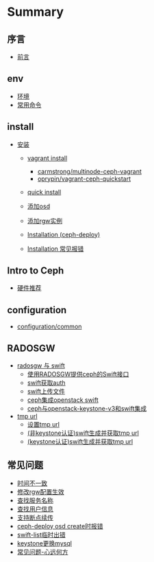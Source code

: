 # Summary

## 序言

- [前言](README.md)

## env

* [环境](docs/env/env.md)
* [常用命令](docs/command/command.md)

## install

* [安装](docs/installation/README.md)
    * [vagrant install](docs/installation/vagrant/README.md)
        * [carmstrong/multinode-ceph-vagrant](docs/installation/vagrant/carmstrong/multinode-ceph-vagrant.md)
        * [oprypin/vagrant-ceph-quickstart](docs/installation/vagrant/oprypin/vagrant-ceph-quickstart.md)
    * [quick install](docs/installation/quick-install.md)
    * [添加osd](docs/installation/add-osds-with-quick-install.md)
    * [添加rgw实例](docs/installation/add-an-rgw-instance-with-quick-install.md)
    
    * [Installation (ceph-deploy)](ceph-deploy.md)

    * [Installation 常见报错](docs/installation/install-faq.md)

## Intro to Ceph

* [硬件推荐](docs/hardware-recommendations.md)



## configuration

* [configuration/common](docs/master/rados/configuration/common.md)

## RADOSGW

* [radosgw 与 swift]()
    * [使用RADOSGW提供ceph的Swift接口](docs/radosgw/swift/authentication.md)
    * [swift获取auth](docs/radosgw/swift/radosgw-swift-get-auth.md)
    * [swift上传文件](docs/radosgw/swift/radosgw-swift-upload.md)
    * [ceph集成openstack swift](docs/radosgw/swift/openstack-swift-with-ceph-backend-radosgw.md)
    * [ceph与openstack-keystone-v3和swift集成](docs/radosgw/swift/ceph-radosgw-with-openstack-keystone-v3.md)
* [tmp url]()
    * [设置tmp url](docs/radosgw/swift/radosgw-swift-setup-tmp-url.md)
    * [(非keystone认证)swift生成并获取tmp url](docs/radosgw/swift/radosgw-swift-tmp-url-no-keystone.md)
    * [(keystone认证)swift生成并获取tmp url](docs/radosgw/swift/radosgw-swift-tmp-url-keystone.md)

## 常见问题

* [时间不一致](docs/faq/ntpdate.md)
* [修改rgw配置生效](docs/faq/rgw-conf-change.md)
* [查找服务名称](docs/faq/get-service-name.md)
* [查找用户信息](docs/radosgw/swift/get-user-info.md)
* [支持断点续传](docs/radosgw/basic.md)
* [ceph-deploy osd create时报错](docs/faq/ceph-deploy-osd-error.md)
* [swift-list临时出错](docs/faq/swift-list-error.md)
* [keystone更换mysql](docs/radosgw/swift/radosgw-swift-keystone-mysql-change.md)
* [常见问题-心远何方](docs/faq/faq-wangzhijian.md)


<!-- ## 未来

- [我的ceph探险之旅](https://b.qqbb.app/tags/ceph/)
- [Ceph Handbook](https://eiuapp/swift-handbook/)

## 相关资源

- [ceph技术工具与资源](docs/tech_resource.md) -->

